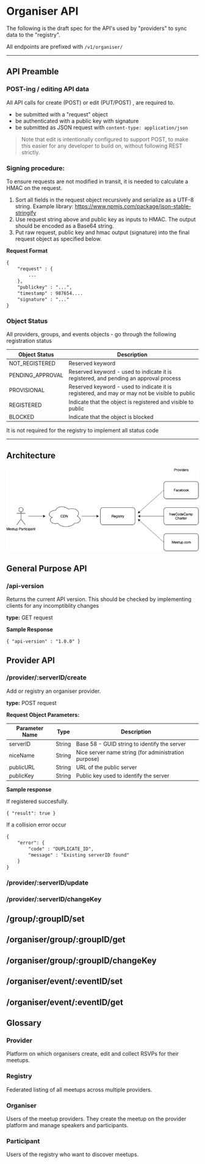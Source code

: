 # Organiser API

The following is the draft spec for the API's used by "providers" to sync data to the "registry".

All endpoints are prefixed with `/v1/organiser/` 

---

## API Preamble

### POST-ing / editing API data

All API calls for create (POST) or edit (PUT/POST) , are required to.

- be submitted with a "request" object
- be authenticated with a public key with signature
- be submitted as JSON request with `content-type: application/json`

> Note that edit is intentionally configured to support POST, to make this easier for any developer to build on, without following REST strictly.

### Signing procedure:

To ensure requests are not modified in transit, it is needed to calculate a HMAC on the request.

1. Sort all fields in the request object recursively and serialize as a UTF-8 string.
Example library: https://www.npmjs.com/package/json-stable-stringify 
2. Use request string above and public key as inputs to HMAC. The output should be encoded as a Base64 string.
3. Put raw request, public key and hmac output (signature) into the final request object as specified below. 


**Request Format**
```
{
	"request" : {
		...
	},
	"publickey" : "...",
	"timestamp" : 987654....
	"signature" : "..."
}
```

### Object Status

All providers, groups, and events objects - go through the following registration status

| Object Status    | Description                                                                                   |
|------------------|-----------------------------------------------------------------------------------------------|
| NOT_REGISTERED   | Reserved keyword                                                                              |
| PENDING_APPROVAL | Reserved keyword - used to indicate it is registered, and pending an approval process         |
| PROVISIONAL      | Reserved keyword - used to indicate it is registered, and may or may not be visible to public |
| REGISTERED       | Indicate that the object is registered and visible to public                                  |
| BLOCKED          | Indicate that the object is blocked                                                           |

It is not required for the registry to implement all status code

---

## Architecture
![architecture diagram](imgs/Architecture.png)


## General Purpose API

### /api-version

Returns the current API version. This should be checked by implementing clients for any incomptiblity changes

**type:** GET request

**Sample Response**
```
{ "api-version" : "1.0.0" }
```

## Provider API

### /provider/:serverID/create

Add or registry an organiser provider.

**type:** POST request

**Request Object Parameters:**

| Parameter Name | Type   | Description                                          |
|----------------|--------|------------------------------------------------------|
| serverID       | String | Base 58 - GUID string to identify the server         |
| niceName       | String | Nice server name string (for administration purpose) |
| publicURL      | String | URL of the public server                             |
| publicKey      | String | Public key used to identify the server               |

**Sample response**

If registered succesfully.

```
{ "result": true }
```

If a collision error occur

```
{ 
	"error": {
		"code" : "DUPLICATE_ID",
		"message" : "Existing serverID found"
	} 
}
```

### /provider/:serverID/update

### /provider/:serverID/changeKey

## /group/:groupID/set

## /organiser/group/:groupID/get

## /organiser/group/:groupID/changeKey

## /organiser/event/:eventID/set

## /organiser/event/:eventID/get


## Glossary

### Provider
Platform on which organisers create, edit and collect RSVPs for their meetups.

### Registry
Federated listing of all meetups across multiple providers.

### Organiser
Users of the meetup providers. They create the meetup on the provider platform and manage speakers and participants.

### Participant
Users of the registry who want to discover meetups.